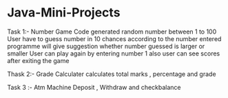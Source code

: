 # Java-Mini-Projects

Task 1:- Number Game
Code generated random number between 1 to 100
User have to guess number in 10 chances 
according to the number entered programme will give suggestion whether number guessed is larger or smaller
User can play again by entering number 1
also user can see scores after exiting the game

Thask 2:- Grade Calculater 
calculates total marks , percentage and grade 

Task 3 :- Atm Machine
Deposit , Withdraw and checkbalance
